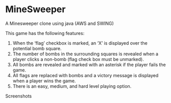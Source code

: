 # MineSweeper
A Minesweeper clone using java (AWS and SWING)

This game has the following features:
1.	When the ‘flag’ checkbox is marked, an ‘X’ is displayed over the potential bomb square.
2.	The number of bombs in the surrounding squares is revealed when a player clicks a non-bomb (flag check box must be unmarked).
3.	All bombs are revealed and marked with an asterisk if the player fails the game.
4.	All flags are replaced with bombs and a victory message is displayed when a player wins the game.
5.	There is an easy, medium, and hard level playing option.

Screenshots



